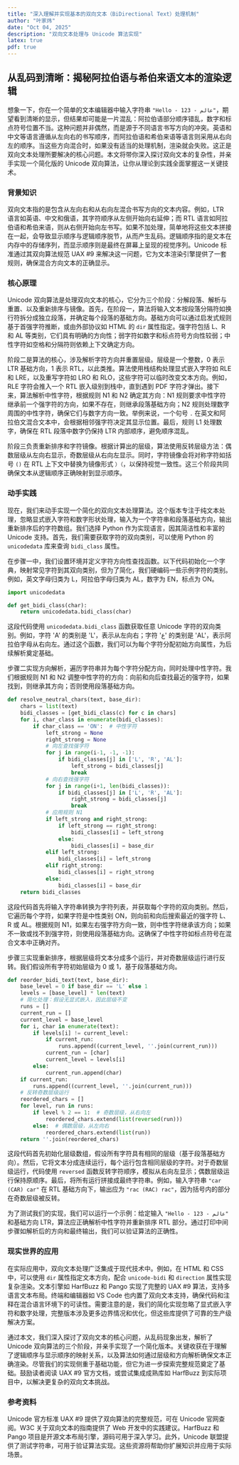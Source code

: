 ```yaml
---
title: "深入理解并实现基本的双向文本（BiDirectional Text）处理机制"
author: "叶家炜"
date: "Oct 04, 2025"
description: "双向文本处理与 Unicode 算法实现"
latex: true
pdf: true
---
```


## 从乱码到清晰：揭秘阿拉伯语与希伯来语文本的渲染逻辑


想象一下，你在一个简单的文本编辑器中输入字符串 `"Hello - 123 - عالم"`，期望看到清晰的显示，但结果却可能是一片混乱：阿拉伯语部分顺序错乱，数字和标点符号位置不当。这种问题并非偶然，而是源于不同语言书写方向的冲突。英语和中文等语言遵循从左向右的书写顺序，而阿拉伯语和希伯来语等语言则采用从右向左的顺序。当这些方向混合时，如果没有适当的处理机制，渲染就会失败。这正是双向文本处理所要解决的核心问题。本文将带你深入探讨双向文本的复杂性，并亲手实现一个简化版的 Unicode 双向算法，让你从理论到实践全面掌握这一关键技术。

### 背景知识

双向文本指的是包含从左向右和从右向左混合书写方向的文本内容。例如，LTR 语言如英语、中文和俄语，其字符顺序从左侧开始向右延伸；而 RTL 语言如阿拉伯语和希伯来语，则从右侧开始向左书写。如果不加处理，简单地将这些文本拼接在一起，会导致显示顺序与逻辑顺序脱节，从而产生乱码。逻辑顺序指的是文本在内存中的存储序列，而显示顺序则是最终在屏幕上呈现的视觉序列。Unicode 标准通过其双向算法规范 UAX #9 来解决这一问题，它为文本渲染引擎提供了一套规则，确保混合方向文本的正确显示。

### 核心原理

Unicode 双向算法是处理双向文本的核心，它分为三个阶段：分解段落、解析与重置、以及重新排序与镜像。首先，在阶段一，算法将输入文本按段落分隔符如换行符拆分成独立段落，并确定每个段落的基础方向。基础方向可以通过启发式规则基于首强字符推断，或由外部协议如 HTML 的 `dir` 属性指定。强字符包括 L、R 和 AL 等类别，它们具有明确的方向性；弱字符如数字和标点符号方向性较弱；中性字符如空格和分隔符则依赖上下文确定方向。

阶段二是算法的核心，涉及解析字符方向并重置层级。层级是一个整数，0 表示 LTR 基础方向，1 表示 RTL，以此类推。算法使用栈结构处理显式嵌入字符如 RLE 和 LRE，以及重写字符如 LRO 和 RLO，这些字符可以临时改变文本方向。例如，RLE 字符会推入一个 RTL 嵌入级别到栈中，直到遇到 PDF 字符才弹出。接下来，算法解析中性字符，根据规则 N1 和 N2 确定其方向：N1 规则要求中性字符继承前一个强字符的方向，如果不存在，则继承段落基础方向；N2 规则处理数字周围的中性字符，确保它们与数字方向一致。举例来说，一个句号 `.` 在英文和阿拉伯文混合文本中，会根据相邻强字符决定其显示位置。最后，规则 L1 处理数字，确保在 RTL 段落中数字仍保持 LTR 内部顺序，避免顺序混乱。

阶段三负责重新排序和字符镜像。根据计算出的层级，算法使用反转层级方法：偶数层级从左向右显示，奇数层级从右向左显示。同时，字符镜像会将对称字符如括号 `()` 在 RTL 上下文中替换为镜像形式 `）（`，以保持视觉一致性。这三个阶段共同确保文本从逻辑顺序正确映射到显示顺序。

### 动手实践

现在，我们来动手实现一个简化的双向文本处理算法。这个版本专注于纯文本处理，忽略显式嵌入字符和数字形状处理，输入为一个字符串和段落基础方向，输出重新排序后的字符数组。我们选择 Python 作为实现语言，因其简洁性和丰富的 Unicode 支持。首先，我们需要获取字符的双向类别，可以使用 Python 的 `unicodedata` 库来查询 `bidi_class` 属性。

在步骤一中，我们设置环境并定义字符方向性查找函数。以下代码初始化一个字典，映射常见字符到其双向类别，但为了简化，我们硬编码一些示例字符的类别。例如，英文字母归类为 L，阿拉伯字母归类为 AL，数字为 EN，标点为 ON。

```python
import unicodedata

def get_bidi_class(char):
    return unicodedata.bidi_class(char)
```

这段代码使用 `unicodedata.bidi_class` 函数获取任意 Unicode 字符的双向类别。例如，字符 'A' 的类别是 'L'，表示从左向右；字符 'ع' 的类别是 'AL'，表示阿拉伯字母从右向左。通过这个函数，我们可以为每个字符分配初始方向属性，为后续解析奠定基础。

步骤二实现方向解析，遍历字符串并为每个字符分配方向，同时处理中性字符。我们根据规则 N1 和 N2 调整中性字符的方向：向前和向后查找最近的强字符，如果找到，则继承其方向；否则使用段落基础方向。

```python
def resolve_neutral_chars(text, base_dir):
    chars = list(text)
    bidi_classes = [get_bidi_class(c) for c in chars]
    for i, char_class in enumerate(bidi_classes):
        if char_class == 'ON':  # 中性字符
            left_strong = None
            right_strong = None
            # 向左查找强字符
            for j in range(i-1, -1, -1):
                if bidi_classes[j] in ['L', 'R', 'AL']:
                    left_strong = bidi_classes[j]
                    break
            # 向右查找强字符
            for j in range(i+1, len(bidi_classes)):
                if bidi_classes[j] in ['L', 'R', 'AL']:
                    right_strong = bidi_classes[j]
                    break
            # 应用规则 N1
            if left_strong and right_strong:
                if left_strong == right_strong:
                    bidi_classes[i] = left_strong
                else:
                    bidi_classes[i] = base_dir
            elif left_strong:
                bidi_classes[i] = left_strong
            elif right_strong:
                bidi_classes[i] = right_strong
            else:
                bidi_classes[i] = base_dir
    return bidi_classes
```

这段代码首先将输入字符串转换为字符列表，并获取每个字符的双向类别。然后，它遍历每个字符，如果字符是中性类别 ON，则向前和向后搜索最近的强字符 L、R 或 AL。根据规则 N1，如果左右强字符方向一致，则中性字符继承该方向；如果不一致或找不到强字符，则使用段落基础方向。这确保了中性字符如标点符号在混合文本中正确对齐。

步骤三实现重新排序，根据层级将文本分成多个运行，并对奇数层级运行进行反转。我们假设所有字符初始层级为 0 或 1，基于段落基础方向。

```python
def reorder_bidi_text(text, base_dir):
    base_level = 0 if base_dir == 'L' else 1
    levels = [base_level] * len(text)
    # 简化处理：假设无显式嵌入，因此层级不变
    runs = []
    current_run = []
    current_level = base_level
    for i, char in enumerate(text):
        if levels[i] != current_level:
            if current_run:
                runs.append((current_level, ''.join(current_run)))
            current_run = [char]
            current_level = levels[i]
        else:
            current_run.append(char)
    if current_run:
        runs.append((current_level, ''.join(current_run)))
    # 反转奇数层级运行
    reordered_chars = []
    for level, run in runs:
        if level % 2 == 1:  # 奇数层级，从右向左
            reordered_chars.extend(list(reversed(run)))
        else:  # 偶数层级，从左向右
            reordered_chars.extend(list(run))
    return ''.join(reordered_chars)
```

这段代码首先初始化层级数组，假设所有字符具有相同的层级（基于段落基础方向）。然后，它将文本分成连续运行，每个运行包含相同层级的字符。对于奇数层级运行，代码使用 `reversed` 函数反转字符顺序，模拟从右向左显示；偶数层级运行保持原顺序。最后，将所有运行拼接成最终字符串。例如，输入字符串 `"car (CAR) car"` 在 RTL 基础方向下，输出应为 `"rac (RAC) rac"`，因为括号内的部分在奇数层级被反转。

为了测试我们的实现，我们可以运行一个示例：给定输入 `"Hello - 123 - عالم"` 和基础方向 LTR，算法应正确解析中性字符并重新排序 RTL 部分。通过打印中间步骤如解析后的方向和最终输出，我们可以验证算法的正确性。

### 现实世界的应用

在实际应用中，双向文本处理广泛集成于现代技术中。例如，在 HTML 和 CSS 中，可以使用 `dir` 属性指定文本方向，配合 `unicode-bidi` 和 `direction` 属性实现复杂渲染。文本引擎如 HarfBuzz 和 Pango 实现了完整的 UAX #9 算法，支持多语言文本布局。终端和编辑器如 VS Code 也内置了双向文本支持，确保代码和注释在混合语言环境下的可读性。需要注意的是，我们的简化实现忽略了显式嵌入字符和数字处理，完整版本涉及更多边界情况和优化，但这些库提供了可靠的生产级解决方案。


通过本文，我们深入探讨了双向文本的核心问题，从乱码现象出发，解析了 Unicode 双向算法的三个阶段，并亲手实现了一个简化版本。关键收获在于理解了逻辑顺序与显示顺序的映射关系，以及算法如何通过层级和方向解析确保文本正确渲染。尽管我们的实现侧重于基础功能，但它为进一步探索完整规范奠定了基础。鼓励读者阅读 UAX #9 官方文档，或尝试集成成熟库如 HarfBuzz 到实际项目中，以解决更复杂的双向文本挑战。

### 参考资料

Unicode 官方标准 UAX #9 提供了双向算法的完整规范，可在 Unicode 官网查阅。W3C 关于双向文本的指南提供了 Web 开发中的实践建议。HarfBuzz 和 Pango 项目是开源文本布局引擎，源码可用于深入学习。此外，Unicode 联盟提供了测试字符串，可用于验证算法实现。这些资源将帮助你扩展知识并应用于实际场景。
